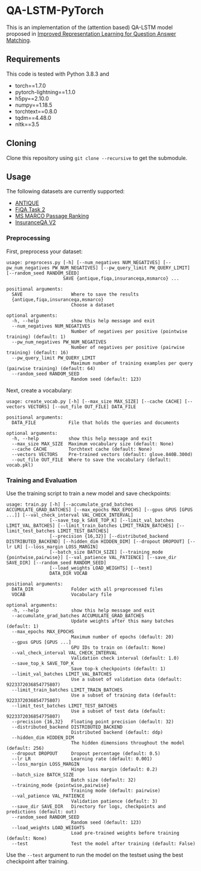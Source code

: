 # QA-LSTM-PyTorch
This is an implementation of the (attention based) QA-LSTM model proposed in [Improved Representation Learning for Question Answer Matching](https://www.aclweb.org/anthology/P16-1044/).

## Requirements
This code is tested with Python 3.8.3 and
* torch==1.7.0
* pytorch-lightning==1.1.0
* h5py==2.10.0
* numpy==1.18.5
* torchtext==0.8.0
* tqdm==4.48.0
* nltk==3.5

## Cloning
Clone this repository using `git clone --recursive` to get the submodule.

## Usage
The following datasets are currently supported:
* [ANTIQUE](https://ciir.cs.umass.edu/downloads/Antique/)
* [FiQA Task 2](https://sites.google.com/view/fiqa/home)
* [MS MARCO Passage Ranking](https://microsoft.github.io/TREC-2019-Deep-Learning/)
* [InsuranceQA V2](https://github.com/shuzi/insuranceQA)

### Preprocessing
First, preprocess your dataset:
```
usage: preprocess.py [-h] [--num_negatives NUM_NEGATIVES] [--pw_num_negatives PW_NUM_NEGATIVES] [--pw_query_limit PW_QUERY_LIMIT] [--random_seed RANDOM_SEED]
                     SAVE {antique,fiqa,insuranceqa,msmarco} ...

positional arguments:
  SAVE                  Where to save the results
  {antique,fiqa,insuranceqa,msmarco}
                        Choose a dataset

optional arguments:
  -h, --help            show this help message and exit
  --num_negatives NUM_NEGATIVES
                        Number of negatives per positive (pointwise training) (default: 1)
  --pw_num_negatives PW_NUM_NEGATIVES
                        Number of negatives per positive (pairwise training) (default: 16)
  --pw_query_limit PW_QUERY_LIMIT
                        Maximum number of training examples per query (pairwise training) (default: 64)
  --random_seed RANDOM_SEED
                        Random seed (default: 123)
```

Next, create a vocabulary:
```
usage: create_vocab.py [-h] [--max_size MAX_SIZE] [--cache CACHE] [--vectors VECTORS] [--out_file OUT_FILE] DATA_FILE

positional arguments:
  DATA_FILE            File that holds the queries and documents

optional arguments:
  -h, --help           show this help message and exit
  --max_size MAX_SIZE  Maximum vocabulary size (default: None)
  --cache CACHE        Torchtext cache (default: None)
  --vectors VECTORS    Pre-trained vectors (default: glove.840B.300d)
  --out_file OUT_FILE  Where to save the vocabulary (default: vocab.pkl)
```

### Training and Evaluation
Use the training script to train a new model and save checkpoints:
```
usage: train.py [-h] [--accumulate_grad_batches ACCUMULATE_GRAD_BATCHES] [--max_epochs MAX_EPOCHS] [--gpus GPUS [GPUS ...]] [--val_check_interval VAL_CHECK_INTERVAL]
                [--save_top_k SAVE_TOP_K] [--limit_val_batches LIMIT_VAL_BATCHES] [--limit_train_batches LIMIT_TRAIN_BATCHES] [--limit_test_batches LIMIT_TEST_BATCHES]
                [--precision {16,32}] [--distributed_backend DISTRIBUTED_BACKEND] [--hidden_dim HIDDEN_DIM] [--dropout DROPOUT] [--lr LR] [--loss_margin LOSS_MARGIN]
                [--batch_size BATCH_SIZE] [--training_mode {pointwise,pairwise}] [--val_patience VAL_PATIENCE] [--save_dir SAVE_DIR] [--random_seed RANDOM_SEED]
                [--load_weights LOAD_WEIGHTS] [--test]
                DATA_DIR VOCAB

positional arguments:
  DATA_DIR              Folder with all preprocessed files
  VOCAB                 Vocabulary file

optional arguments:
  -h, --help            show this help message and exit
  --accumulate_grad_batches ACCUMULATE_GRAD_BATCHES
                        Update weights after this many batches (default: 1)
  --max_epochs MAX_EPOCHS
                        Maximum number of epochs (default: 20)
  --gpus GPUS [GPUS ...]
                        GPU IDs to train on (default: None)
  --val_check_interval VAL_CHECK_INTERVAL
                        Validation check interval (default: 1.0)
  --save_top_k SAVE_TOP_K
                        Save top-k checkpoints (default: 1)
  --limit_val_batches LIMIT_VAL_BATCHES
                        Use a subset of validation data (default: 9223372036854775807)
  --limit_train_batches LIMIT_TRAIN_BATCHES
                        Use a subset of training data (default: 9223372036854775807)
  --limit_test_batches LIMIT_TEST_BATCHES
                        Use a subset of test data (default: 9223372036854775807)
  --precision {16,32}   Floating point precision (default: 32)
  --distributed_backend DISTRIBUTED_BACKEND
                        Distributed backend (default: ddp)
  --hidden_dim HIDDEN_DIM
                        The hidden dimensions throughout the model (default: 256)
  --dropout DROPOUT     Dropout percentage (default: 0.5)
  --lr LR               Learning rate (default: 0.001)
  --loss_margin LOSS_MARGIN
                        Hinge loss margin (default: 0.2)
  --batch_size BATCH_SIZE
                        Batch size (default: 32)
  --training_mode {pointwise,pairwise}
                        Training mode (default: pairwise)
  --val_patience VAL_PATIENCE
                        Validation patience (default: 3)
  --save_dir SAVE_DIR   Directory for logs, checkpoints and predictions (default: out)
  --random_seed RANDOM_SEED
                        Random seed (default: 123)
  --load_weights LOAD_WEIGHTS
                        Load pre-trained weights before training (default: None)
  --test                Test the model after training (default: False)
```

Use the `--test` argument to run the model on the testset using the best checkpoint after training.
